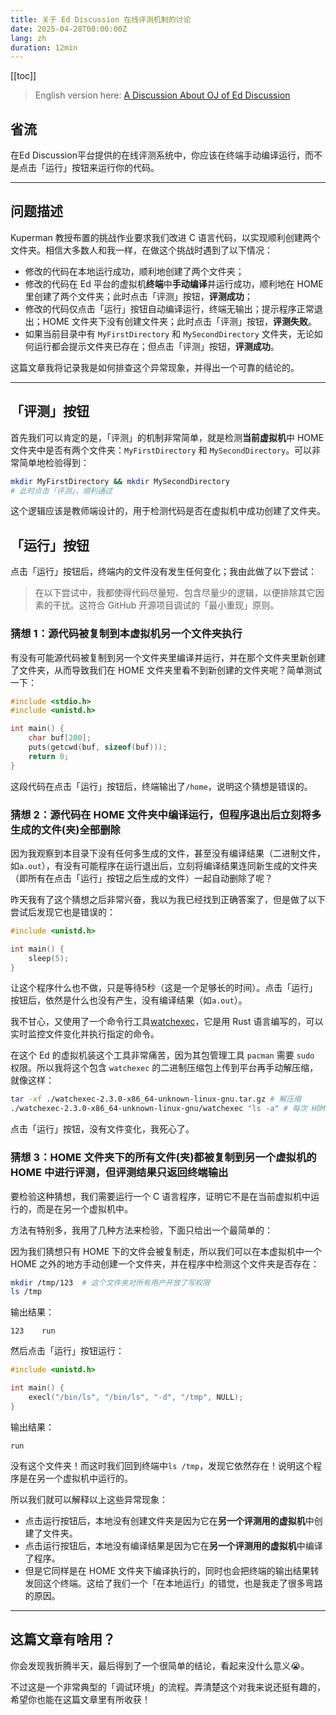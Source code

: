 ```yaml
---
title: 关于 Ed Discussion 在线评测机制的讨论
date: 2025-04-28T00:00:00Z
lang: zh
duration: 12min
---
```


[[toc]]

> English version here: [A Discussion About OJ of Ed Discussion](/posts/a-discussion-about-oj-of-ed-discussion)

## 省流

在Ed Discussion平台提供的在线评测系统中，你应该在终端手动编译运行，而不是点击「运行」按钮来运行你的代码。

---

## 问题描述

Kuperman 教授布置的挑战作业要求我们改进 C 语言代码，以实现顺利创建两个文件夹。相信大多数人和我一样，在做这个挑战时遇到了以下情况：

- 修改的代码在本地运行成功，顺利地创建了两个文件夹；
- 修改的代码在 Ed 平台的虚拟机**终端**中**手动编译**并运行成功，顺利地在 HOME 里创建了两个文件夹；此时点击「评测」按钮，**评测成功**；
- 修改的代码仅点击「运行」按钮自动编译运行，终端无输出；提示程序正常退出；HOME 文件夹下没有创建文件夹；此时点击「评测」按钮，**评测失败**。
- 如果当前目录中有 `MyFirstDirectory` 和 `MySecondDirectory` 文件夹，无论如何运行都会提示文件夹已存在；但点击「评测」按钮，**评测成功**。

这篇文章我将记录我是如何排查这个异常现象，并得出一个可靠的结论的。

---

## 「评测」按钮

首先我们可以肯定的是，「评测」的机制非常简单，就是检测**当前虚拟机**中 HOME 文件夹中是否有两个文件夹：`MyFirstDirectory` 和 `MySecondDirectory`。可以非常简单地检验得到：

```bash
mkdir MyFirstDirectory && mkdir MySecondDirectory
# 此时点击「评测」，顺利通过
```
这个逻辑应该是教师端设计的，用于检测代码是否在虚拟机中成功创建了文件夹。

## 「运行」按钮

点击「运行」按钮后，终端内的文件没有发生任何变化；我由此做了以下尝试：

> 在以下尝试中，我都使得代码尽量短、包含尽量少的逻辑，以便排除其它因素的干扰。这符合 GitHub 开源项目调试的「最小重现」原则。

### 猜想 1：源代码被复制到本虚拟机另一个文件夹执行

有没有可能源代码被复制到另一个文件夹里编译并运行，并在那个文件夹里新创建了文件夹，从而导致我们在 HOME 文件夹里看不到新创建的文件夹呢？简单测试一下：

```c
#include <stdio.h>
#include <unistd.h>

int main() {
    char buf[200];
    puts(getcwd(buf, sizeof(buf)));
    return 0;
}
```

这段代码在点击「运行」按钮后，终端输出了`/home`，说明这个猜想是错误的。

### 猜想 2：源代码在 HOME 文件夹中编译运行，但程序退出后立刻将多生成的文件(夹)全部删除

因为我观察到本目录下没有任何多生成的文件，甚至没有编译结果（二进制文件，如`a.out`），有没有可能程序在运行退出后，立刻将编译结果连同新生成的文件夹（即所有在点击「运行」按钮之后生成的文件）一起自动删除了呢？

昨天我有了这个猜想之后非常兴奋，我以为我已经找到正确答案了，但是做了以下尝试后发现它也是错误的：

```c
#include <unistd.h>

int main() {
    sleep(5);
}
```

让这个程序什么也不做，只是等待5秒（这是一个足够长的时间）。点击「运行」按钮后，依然是什么也没有产生，没有编译结果（如`a.out`）。

我不甘心，又使用了一个命令行工具[watchexec](https://github.com/watchexec/watchexec)，它是用 Rust 语言编写的，可以实时监控文件变化并执行指定的命令。

在这个 Ed 的虚拟机装这个工具非常痛苦，因为其包管理工具 `pacman` 需要 `sudo` 权限。所以我将这个包含 `watchexec` 的二进制压缩包上传到平台再手动解压缩，就像这样：

```bash
tar -xf ./watchexec-2.3.0-x86_64-unknown-linux-gnu.tar.gz # 解压缩
./watchexec-2.3.0-x86_64-unknown-linux-gnu/watchexec "ls -a" # 每次 HOME 文件夹下有文件变化时，执行 ls -a 命令
```

点击「运行」按钮，没有文件变化，我死心了。

### 猜想 3：HOME 文件夹下的所有文件(夹)都被复制到另一个虚拟机的 HOME 中进行评测，但评测结果只返回终端输出

要检验这种猜想，我们需要运行一个 C 语言程序，证明它不是在当前虚拟机中运行的，而是在另一个虚拟机中。

方法有特别多，我用了几种方法来检验，下面只给出一个最简单的：

因为我们猜想只有 HOME 下的文件会被复制走，所以我们可以在本虚拟机中一个 HOME 之外的地方手动创建一个文件夹，并在程序中检测这个文件夹是否存在：

```bash
mkdir /tmp/123  # 这个文件夹对所有用户开放了写权限
ls /tmp
```

输出结果：
```
123    run
```

然后点击「运行」按钮运行：

```c
#include <unistd.h>

int main() {
    execl("/bin/ls", "/bin/ls", "-d", "/tmp", NULL);
}
```

输出结果：
```
run
```

没有这个文件夹！而这时我们回到终端中`ls /tmp`，发现它依然存在！说明这个程序是在另一个虚拟机中运行的。

所以我们就可以解释以上这些异常现象：

- 点击运行按钮后，本地没有创建文件夹是因为它在**另一个评测用的虚拟机**中创建了文件夹。
- 点击运行按钮后，本地没有编译结果是因为它在**另一个评测用的虚拟机**中编译了程序。
- 但是它同样是在 HOME 文件夹下编译执行的，同时也会把终端的输出结果转发回这个终端。这给了我们一个「在本地运行」的错觉，也是我走了很多弯路的原因。

---

## 这篇文章有啥用？

你会发现我折腾半天，最后得到了一个很简单的结论，看起来没什么意义😭。

不过这是一个非常典型的「调试环境」的流程。弄清楚这个对我来说还挺有趣的，希望你也能在这篇文章里有所收获！
